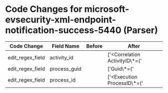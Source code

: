 # Code Changes for microsoft-evsecurity-xml-endpoint-notification-success-5440 (Parser)

| Code Change | Field Name | Before | After |
|-------------|------------|--------|-------|
| edit_regex_field | activity_id |  | ['<Correlation ActivityID\\*=(\'|")\{({activity_id}[^\}\'"]+)'] |
| edit_regex_field | process_guid |  | ['Guid\\*=(\'|")\{({process_guid}[^\\'\}]+)'] |
| edit_regex_field | process_id |  | ['<Execution ProcessID\\*=(\'|")({process_id}\d+)'] |